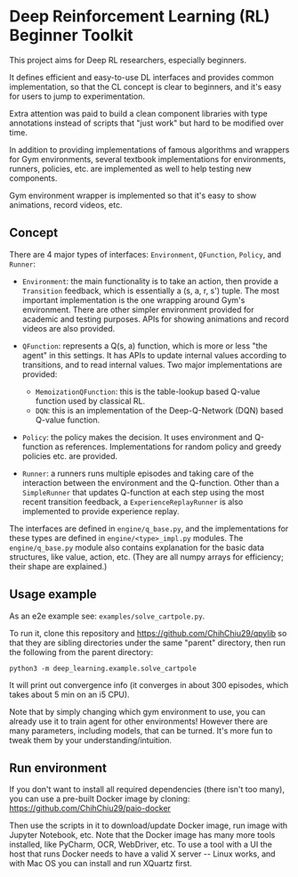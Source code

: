 # Deep Reinforcement Learning (RL) Beginner Toolkit

This project aims for Deep RL researchers, especially beginners.

It defines efficient and easy-to-use DL interfaces and provides common implementation, so that the CL concept is clear to beginners, and it's easy for users to jump to experimentation.

Extra attention was paid to build a clean component libraries with type annotations instead of scripts that "just work" but hard to be modified over time.

In addition to providing implementations of famous algorithms and wrappers for Gym environments, several textbook implementations for environments, runners, policies, etc. are implemented as well to help testing new components.

Gym environment wrapper is implemented so that it's easy to show animations, record videos, etc.


## Concept

There are 4 major types of interfaces: `Environment`, `QFunction`, `Policy`, and `Runner`:

* `Environment`: the main functionality is to take an action, then provide a `Transition` feedback, which is essentially a (s, a, r, s') tuple. The most important implementation is the one wrapping around Gym's environment. There are other simpler environment provided for academic and testing purposes. APIs for showing animations and record videos are also provided.

* `QFunction`: represents a Q(s, a) function, which is more or less "the agent" in this settings. It has APIs to update internal values according to transitions, and to read internal values. Two major implementations are provided:
  - `MemoizationQFunction`: this is the table-lookup based Q-value function used by classical RL.
  - `DQN`: this is an implementation of the Deep-Q-Network (DQN) based Q-value function.
  
* `Policy`: the policy makes the decision. It uses environment and Q-function as references. Implementations for random policy and greedy policies etc. are provided.

* `Runner`: a runners runs multiple episodes and taking care of the interaction between the environment and the Q-function. Other than a `SimpleRunner` that updates Q-function at each step using the most recent transition feedback, a `ExperienceReplayRunner` is also implemented to provide experience replay.

The interfaces are defined in `engine/q_base.py`, and the implementations for these types are defined in `engine/<type>_impl.py` modules. The `engine/q_base.py` module also contains explanation for the basic data structures, like value, action, etc. (They are all numpy arrays for efficiency; their shape are explained.)   


## Usage example

As an e2e example see: `examples/solve_cartpole.py`.

To run it, clone this repository and https://github.com/ChihChiu29/qpylib so that they are sibling directories under the same "parent" directory, then run the following from the parent directory:
```shell
python3 -m deep_learning.example.solve_cartpole
```
It will print out convergence info (it converges in about 300 episodes, which takes about 5 min on an i5 CPU).

Note that by simply changing which gym environment to use, you can already use it to train agent for other environments! However there are many parameters, including models, that can be turned. It's more fun to tweak them by your understanding/intuition. 


## Run environment

If you don't want to install all required dependencies (there isn't too many), you can use a pre-built Docker image by cloning:
https://github.com/ChihChiu29/paio-docker

Then use the scripts in it to download/update Docker image, run image with Jupyter Notebook, etc.
Note that the Docker image has many more tools installed, like PyCharm, OCR, WebDriver, etc. To use a tool with a UI the host that runs Docker needs to have a valid X server -- Linux works, and with Mac OS you can install and run XQuartz first.




